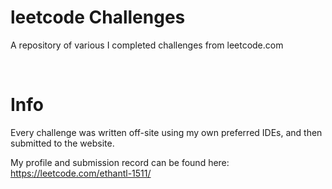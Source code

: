 # leetcode Challenges
<p>A repository of various I completed challenges from leetcode.com</p>
<br>

# Info
<p>Every challenge was written off-site using my own preferred IDEs, and then submitted to the website.</p>
<p>My profile and submission record can be found here: <br>
<a href=https://leetcode.com/ethantl-1511/>https://leetcode.com/ethantl-1511/</a></p>
